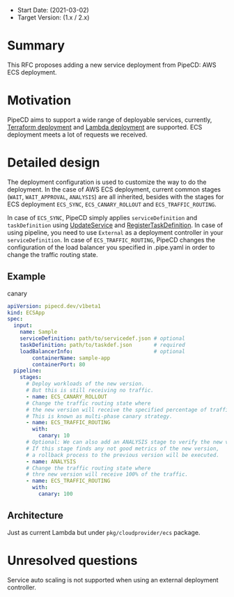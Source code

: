 - Start Date: (2021-03-02)
- Target Version: (1.x / 2.x)

# Summary

This RFC proposes adding a new service deployment from PipeCD: AWS ECS deployment.

# Motivation

PipeCD aims to support a wide range of deployable services, currently, [Terraform deployment](https://pipecd.dev/docs/feature-status/#terraform-deployment) and [Lambda deployment](https://pipecd.dev/docs/feature-status/#lambda-deployment) are supported. ECS deployment meets a lot of requests we received.

# Detailed design

The deployment configuration is used to customize the way to do the deployment. In the case of AWS ECS deployment, current common stages (`WAIT`, `WAIT_APPROVAL`, `ANALYSIS`) are all inherited, besides with the stages for ECS deployment `ECS_SYNC`, `ECS_CANARY_ROLLOUT` and `ECS_TRAFFIC_ROUTING`.

In case of `ECS_SYNC`, PipeCD simply applies `serviceDefinition` and `taskDefinition` using [UpdateService](https://docs.aws.amazon.com/AmazonECS/latest/APIReference/API_UpdateService.html) and [RegisterTaskDefinition](https://docs.aws.amazon.com/AmazonECS/latest/APIReference/API_RegisterTaskDefinition.html).
In case of using pipeline, you need to use `External` as a deployment controller in your `serviceDefinition`.
In case of `ECS_TRAFFIC_ROUTING`, PipeCD changes the configuration of the load balancer you specified in .pipe.yaml in order to change the traffic routing state.

## Example

canary
```yaml
apiVersion: pipecd.dev/v1beta1
kind: ECSApp
spec:
  input:
    name: Sample
    serviceDefinition: path/to/servicedef.json # optional
    taskDefinition: path/to/taskdef.json       # required
    loadBalancerInfo:                          # optional
        containerName: sample-app
        containerPort: 80
  pipeline:
    stages:
      # Deploy workloads of the new version.
      # But this is still receiving no traffic.
      - name: ECS_CANARY_ROLLOUT
      # Change the traffic routing state where
      # the new version will receive the specified percentage of traffic.
      # This is known as multi-phase canary strategy.
      - name: ECS_TRAFFIC_ROUTING
        with:
          canary: 10
      # Optional: We can also add an ANALYSIS stage to verify the new version.
      # If this stage finds any not good metrics of the new version,
      # a rollback process to the previous version will be executed.
      - name: ANALYSIS
      # Change the traffic routing state where
      # thre new version will receive 100% of the traffic.
      - name: ECS_TRAFFIC_ROUTING
        with:
          canary: 100
```

## Architecture

Just as current Lambda but under `pkg/cloudprovider/ecs` package.

# Unresolved questions

Service auto scaling is not supported when using an external deployment controller.
